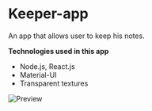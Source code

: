 # Keeper-app
An app that allows user to keep his notes.<be /><br />

**Technologies used in this app**
- Node.js, React.js
- Material-UI
- Transparent textures

![Preview](https://github.com/Hossam97/Keeper-app/blob/master/Keeper%20app.gif)
